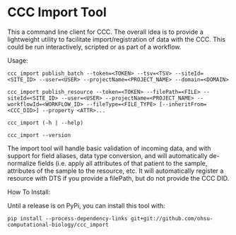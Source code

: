 # CCC Import Tool

This a command line client for CCC.  The overall idea is to provide a lightweight
utility to facilitate import/registration of data with the CCC.  This could be run interactively,
scripted or as part of a workflow.

Usage:

    ccc_import publish_batch --token=<TOKEN> --tsv=<TSV> --siteId=<SITE_ID> --user=<USER> --projectName=<PROJECT_NAME> --domain=<DOMAIN>
    
    ccc_import publish_resource --token=<TOKEN> --filePath=<FILE> --siteId=<SITE_ID> --user=<USER> --projectName=<PROJECT_NAME> --workflowId=<WORKFLOW_ID> --fileType=<FILE_TYPE> [--inheritFrom=<CCC_DID>] --property <ATTR>...
    
    ccc_import (-h | --help)
    
    ccc_import --version

The import tool will handle basic validation of incoming data, and with support for field aliases, data type conversion, and will
automatically de-normalize fields (i.e. apply all attributes of that patient to the sample, attributes of the sample to the resource, etc.  It will automatically register a resource with DTS if you provide a filePath, but do not provide the CCC DID.

How To Install:

Until a release is on PyPi, you can install this tool with:

    pip install --process-dependency-links git+git://github.com/ohsu-computational-biology/ccc_import
